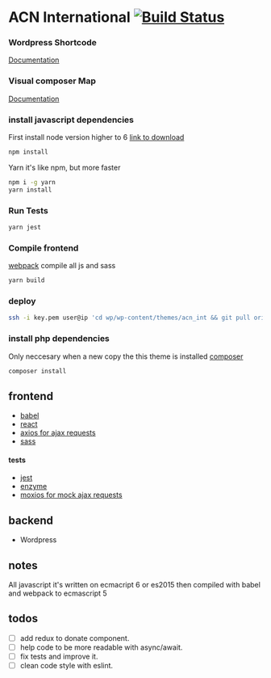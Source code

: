 # ACN International [![Build Status](https://semaphoreci.com/api/v1/developersoul/acn_int/branches/master/shields_badge.svg)](https://semaphoreci.com/developersoul/acn_int)

### Wordpress Shortcode
[Documentation](https://codex.wordpress.org/Shortcode_API)

### Visual composer Map
[Documentation](https://wpbakery.atlassian.net/wiki/pages/viewpage.action?pageId=524332)

### install javascript dependencies
First install node version higher to 6 [link to download](https://nodejs.org/en/)

```bash
npm install
``` 
Yarn it's like npm, but more faster 
```bash
npm i -g yarn
yarn install
``` 

### Run Tests
```bash
yarn jest
```

### Compile frontend
[webpack](https://webpack.js.org/) compile all js and sass
```bash
yarn build
```

### deploy 
```bash
ssh -i key.pem user@ip 'cd wp/wp-content/themes/acn_int && git pull origin master'
```

### install php dependencies
Only neccesary when a new copy the this theme is installed
[composer](https://getcomposer.org/)
```bash
composer install
``` 

## frontend
- [babel](https://babeljs.io/)
- [react](https://facebook.github.io/react/)
- [axios for ajax requests](https://github.com/mzabriskie/axios)
- [sass](http://sass-lang.com/)

#### tests
- [jest](https://facebook.github.io/jest/)
- [enzyme](http://airbnb.io/enzyme/)
- [moxios for mock ajax requests](https://github.com/mzabriskie/moxios)

## backend
- Wordpress

## notes 
All javascript it's written on ecmacript 6 or es2015 then compiled with babel and webpack to ecmascript 5

## todos
- [ ] add redux to donate component.
- [ ] help code to be more readable with async/await.
- [ ] fix tests and improve it.
- [ ] clean code style with eslint.
